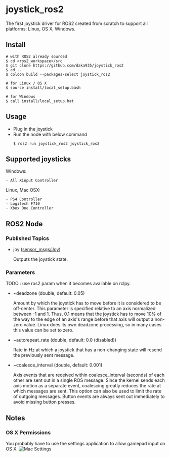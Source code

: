 # joystick_ros2
The first joystick driver for ROS2 created from scratch to support all platforms: Linux, OS X, Windows.

## Install
```
# with ROS2 already sourced
$ cd <ros2_workspace>/src
$ git clone https://github.com/daka935/joystick_ros2
$ cd ..
$ colcon build --packages-select joystick_ros2

# for Linux / OS X
$ source install/local_setup.bash

# for Windows
$ call install/local_setup.bat
```

## Usage
- Plug in the joystick
- Run the node with below command
    ```
    $ ros2 run joystick_ros2 joystick_ros2
    ``` 

## Supported joysticks
Windows:

    - All Xinput Controller

Linux, Mac OSX:

    - PS4 Controller
    - Logitech F710
    - Xbox One Controller

## ROS2 Node
### Published Topics
- joy ([sensor_msgs/Joy](https://github.com/ros2/common_interfaces/blob/master/sensor_msgs/msg/Joy.msg))

    Outputs the joystick state.
### Parameters
TODO : use ros2 param when it becomes available on rclpy.

- ~deadzone (double, default: 0.05)

    Amount by which the joystick has to move before it is considered to be off-center. This parameter is specified relative to an axis normalized between -1 and 1. Thus, 0.1 means that the joystick has to move 10% of the way to the edge of an axis's range before that axis will output a non-zero value. Linux does its own deadzone processing, so in many cases this value can be set to zero.

- ~autorepeat_rate (double, default: 0.0 (disabled))

    Rate in Hz at which a joystick that has a non-changing state will resend the previously sent message.

- ~coalesce_interval (double, default: 0.001)

    Axis events that are received within coalesce_interval (seconds) of each other are sent out in a single ROS message. Since the kernel sends each axis motion as a separate event, coalescing greatly reduces the rate at which messages are sent. This option can also be used to limit the rate of outgoing messages. Button events are always sent out immediately to avoid missing button presses.

## Notes
### OS X Permissions
You probably have to use the settings application to allow gamepad input on OS X.
![Mac Settings](/images/mac_settings.png)
